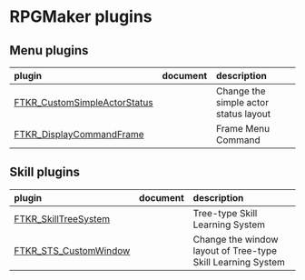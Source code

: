 # RPGMaker plugins

## Menu plugins

| plugin     | document    | description  |
|:-----------|:-----------:|:-------------|
| [FTKR_CustomSimpleActorStatus](FTKR_CustomSimpleActorStatus.js) | | Change the simple actor status layout |
| [FTKR_DisplayCommandFrame](FTKR_DisplayCommandFrame.js) | | Frame Menu Command |

## Skill plugins

| plugin     | document    | description  |
|:-----------|:-----------:|:-------------|
| [FTKR_SkillTreeSystem](FTKR_SkillTreeSystem.js) | | Tree-type Skill Learning System |
| [FTKR_STS_CustomWindow](FTKR_STS_CustomWindow.js) | | Change the window layout of Tree-type Skill Learning System |
